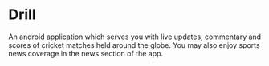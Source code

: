 # Drill

An android application which serves you with live updates, commentary and scores of cricket matches held around the globe. You may also enjoy sports news coverage in the news section of the app.
